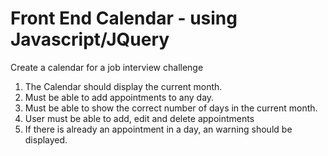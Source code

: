 # Front End Calendar - using Javascript/JQuery

Create a calendar for a job interview challenge

1. The Calendar should display the current month.
2. Must be able to add appointments to any day.
3. Must be able to show the correct number of days in the current month.
4. User must be able to add, edit and delete appointments
5. If there is already an appointment in a day, an warning should be displayed.
